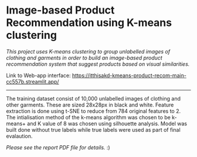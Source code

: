 # Image-based Product Recommendation using K-means clustering 

*This project uses K-means clustering to group unlabelled images of clothing and garments in order to build an image-based product recommendation system that suggest products based on visual similarities.*

Link to Web-app interface: 
https://itthisakd-kmeans-product-recom-main-cc557b.streamlit.app/

---

The training dataset consist of 10,000 unlabelled images of clothing and other garments. These are sized 28x28px in black and white. Feature extraction is done using t-SNE to reduce from 784 original features to 2. The intialisation method of the k-means algorithm was chosen to be k-means+ and K value of 8 was chosen using silhouette analysis. Model was built done without true labels while true labels were used as part of final evalaution. 

*Please see the report PDF file for details.* :)


